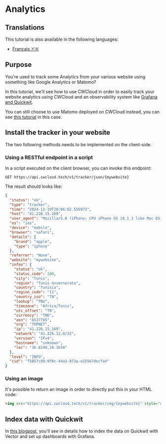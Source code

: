 # Analytics

## Translations

This tutorial is also available in the following languages:
* [Français 🇫🇷](../../translations/fr/tutorials/observability/web_analytics.md)

## Purpose

You're used to track some Analytics from your various website using something like Google Analytics or Matomo?

In this tutorial, we'll see how to use CWCloud in order to easily track your website analytics using CWCloud and an observability system like [Grafana and Quickwit](./quickwit.md).

You can still choose to use Matomo deployed on CWCloud instead, you can see [this tutorial](../wpaas_matomo.md) in this case.

## Install the tracker in your website

The two following methods needs to be implemented on the client-side.

### Using a RESTful endpoint in a script

In a script executed on the client browser, you can invoke this endpoint:

```
GET https://api.cwcloud.tech/v1/tracker/json/{mywebsite}
```

The result should looks like:

```json
{
  "status": "ok",
  "type": "tracker",
  "time": "2024-12-19T20:06:02.556973",
  "host": "41.226.15.169",
  "user_agent": "Mozilla/5.0 (iPhone; CPU iPhone OS 18_1_1 like Mac OS X) AppleWebKit/605.1.15 (KHTML, like Gecko) Version/18.1.1 Mobile/15E148 Safari/604.1",
  "os": "ios",
  "device": "mobile",
  "browser": "safari",
  "details": {
    "brand": "apple",
    "type": "iphone"
  },
  "referrer": "None",
  "website": "mywebsite",
  "infos": {
    "status": "ok",
    "status_code": 200,
    "city": "Tunis",
    "region": "Tunis Governorate",
    "country": "Tunisia",
    "region_code": "11",
    "country_iso": "TN",
    "lookup": "TNU",
    "timezone": "Africa/Tunis",
    "utc_offset": "TN",
    "currency": "TND",
    "asn": "AS37705",
    "org": "TOPNET",
    "ip": "41.226.15.169",
    "network": "41.226.12.0/22",
    "version": "IPv4",
    "hostname": "unknown",
    "loc": "36.8190,10.1658"
  },
  "level": "INFO",
  "cid": "f5057c99-9f0c-44a3-873a-e25567decfa4"
}
```

### Using an image

It's possible to return an image in order to directly put this in your HTML code:

```html
<img src="https://api.cwcloud.tech/v1/tracker/img/{mywebsite}" style="display: none;"></img>
```

## Index data with Quickwit

In [this blogpost](https://www.cwcloud.tech/blog/quickwit-web-analytics), you'll see in details how to index the data on Quickwit with Vector and set up dashboards with Grafana.
